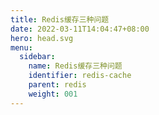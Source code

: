 ```yaml
---
title: Redis缓存三种问题
date: 2022-03-11T14:04:47+08:00
hero: head.svg
menu:
  sidebar:
    name: Redis缓存三种问题
    identifier: redis-cache
    parent: redis
    weight: 001
---
```


